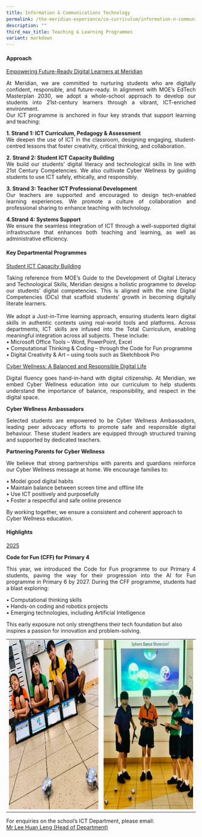 ```yaml
---
title: Information & Communications Technology
permalink: /the-meridian-experience/co-curriculum/information-n-communications-technology/
description: ""
third_nav_title: Teaching & Learning Programmes
variant: markdown
---
```

#### Approach
<u>Empowering Future-Ready Digital Learners at Meridian</u>
<p align="justify">At Meridian, we are committed to nurturing students who are digitally confident, responsible, and future-ready. In alignment with MOE’s EdTech Masterplan 2030, we adopt a whole-school approach to develop our students into 21st-century learners through a vibrant, ICT-enriched environment.<br>Our ICT programme is anchored in four key strands that support learning and teaching:</p>


<p align="justify"><b>1. Strand 1: ICT Curriculum, Pedagogy &amp; Assessment</b><br>
We deepen the use of ICT in the classroom, designing engaging, student-centred lessons that foster creativity, critical thinking, and collaboration.</p>


<p align="justify"><b>2. Strand 2: Student ICT Capacity Building</b><br>
We build our students' digital literacy and technological skills in line with 21st Century Competencies. We also cultivate Cyber Wellness by guiding students to use ICT safely, ethically, and responsibly.</p>

<p align="justify"><b>3. Strand 3: Teacher ICT Professional Development</b><br>
Our teachers are supported and encouraged to design tech-enabled learning experiences. We promote a culture of collaboration and professional sharing to enhance teaching with technology.</p>

<p align="justify"><b>4.Strand 4: Systems Support</b><br>
We ensure the seamless integration of ICT through a well-supported digital infrastructure that enhances both teaching and learning, as well as administrative efficiency.</p>



#### Key Departmental Programmes

<u>Student ICT Capacity Building</u>

<p align="justify">Taking reference from MOE’s Guide to the Development of Digital Literacy and Technological Skills, Meridian designs a holistic programme to develop our students’ digital competencies. This is aligned with the nine Digital Competencies (DCs) that scaffold students’ growth in becoming digitally literate learners.<br><br>
We adopt a Just-in-Time learning approach, ensuring students learn digital skills in authentic contexts using real-world tools and platforms. Across departments, ICT skills are infused into the Total Curriculum, enabling meaningful integration across all subjects.  These include:<br>
•	Microsoft Office Tools – Word, PowerPoint, Excel<br>
•	Computational Thinking &amp; Coding – through the Code for Fun programme<br>
•	Digital Creativity &amp; Art – using tools such as Sketchbook Pro
</p>

<u>Cyber Wellness: A Balanced and Responsible Digital Life</u><br>
<p align="justify">Digital fluency goes hand-in-hand with digital citizenship. At Meridian, we embed Cyber Wellness education into our curriculum to help students understand the importance of balance, responsibility, and respect in the digital space.</p>


**Cyber Wellness Ambassadors**
<p align="justify">Selected students are empowered to be Cyber Wellness Ambassadors, leading peer advocacy efforts to promote safe and responsible digital behaviour. These student leaders are equipped through structured training and supported by dedicated teachers.</p>


**Partnering Parents for Cyber Wellness**
<p align="justify">We believe that strong partnerships with parents and guardians reinforce our Cyber Wellness message at home. We encourage families to:<br>

•	Model good digital habits<br>
•	Maintain balance between screen time and offline life<br>
•	Use ICT positively and purposefully<br>
•	Foster a respectful and safe online presence

By working together, we ensure a consistent and coherent approach to Cyber Wellness education.</p>



#### Highlights

<u>2025</u>

**Code for Fun (CFF) for Primary 4**
<p align="justify">This year, we introduced the Code for Fun programme to our Primary 4 students, paving the way for their progression into the AI for Fun programme in Primary 6 by 2027.
During the CFF programme, students had a blast exploring:<br>

•	Computational thinking skills<br>
•	Hands-on coding and robotics projects<br>
•	Emerging technologies, including Artificial Intelligence<br>

This early exposure not only strengthens their tech foundation but also inspires a passion for innovation and problem-solving.

</p>

<table style="width:100%">
  <tbody>
  <tr>
    <td><img src="/images/The%20Meridian%20Experience/ICT/1_2025ICT.jpg" style="width:450px;height:450px;float:center"></td>
    <td><img src="/images/The%20Meridian%20Experience/ICT/2_2025ICT.jpg" style="width:450px;height:450px;float:center"></td>
  </tr>
</tbody></table>




For enquiries on the school’s ICT Department, please email:<br>
<a href="mailto:lee_huan_leng@moe.edu.sg">Mr Lee Huan Leng (Head of Department)</a>